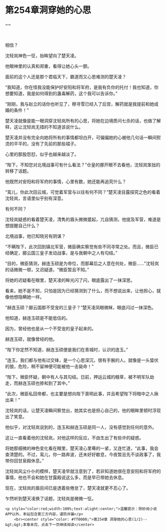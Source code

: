 # 第254章洞穿她的心思
~~
    	    <p name="pagetop" href="javascript:void(0);" onclick="return false" style="line-height: 35px;padding: 10px;color: #333;"> </p><p>相信？</p><p>沈轻岚神色一怔，抬眸望向了楚天凌。</p><p>他眼神里的认真和郑重，看得让她心头一颤。</p><p>面前的这个人还是那个君临天下，霸道而又心思难测的楚天凌？</p><p>“我知道，你在怪我没能保护好安阳和将军府，是我有负你的托付！我也知道，你想要知道，我是如何得到的蛊毒解药，这个我可以告诉你。”</p><p>“刚刚，我与赵立的话你也听见了，穆寻雪已经入了后宫，解药就是我提前和她成婚的条件！”</p><p>楚天凌就像是能一眼洞穿沈轻岚所有的心思，将她在边境质问七杀的话，也做了解释，这让沈轻岚无措的不知道该说什么。</p><p>楚天凌并没有完全向她将所有的事情都坦白开，可偏偏她的心被他几句话一瞬间熨烫的平平的，没有了先前的那些褶子。</p><p>心里的那股怨怼，似乎也越来越淡了。</p><p>“陛下，不知您对北境战事可有什么看法？”仓皇的挪开眼不去看他，沈轻岚笨拙的转移了话题。</p><p>他既然对安阳和将军府的事情，心里有数，她还能再追究什么？</p><p>“鸾儿，你此次回云城，可觉着军营与以往有何不同？”楚天凌目露探究之色的看着沈轻岚，言语里似乎别有深意。</p><p>有何不同？</p><p>沈轻岚疑惑的看着楚天凌，清隽的眉头微微蹙起，兀自猜测，他提及军营，难道是想提醒自己什么？</p><p>北境战事，他已知晓另有阴谋？</p><p>“不瞒陛下，此次回到镇北军营，微臣确实察觉有些不同寻常之处。而且，微臣已经确定，郦云国三皇子发动战事，是与我朝中之人有勾结。”</p><p>“目的，微臣猜测，赫连玉硕是为帝位，而那幕后之人意在何处，微臣……”沈轻岚的话微微一顿，又迟疑道，“微臣暂且不知。”</p><p>将她的迟疑看在眼里，楚天凌的眸光闪了闪，眼底露出了一抹深思。</p><p>看来，她不是不知，只怕是因为已经猜测到了什么，而不想说出来，让他担心，就像他想隐瞒她一样。</p><p>“赫连玉硕？郦云国那不受宠的三皇子？”楚天凌凤眼微眯，眼底闪过一抹深色。</p><p>他知道，赫连玉硕是不能低估的。</p><p>因为，曾经他也是从一个不受宠的皇子起来的。</p><p>赫连玉硕，就像曾经的他。</p><p>“陛下你定然不知道，赫连玉硕便是我们在青城时，认识的连玉。”</p><p>“连玉，我们都与他有过交锋，是一个心思深沉，很有手腕的人。就像是一头蛰伏的狼，危险，稍不留神便可能被他一击毙命！”</p><p>“陛下，微臣怀疑，朝中有人与其勾结。日前，押运云城的粮草，被不明军队劫走，而赫连玉硕也掺和到了其中。”</p><p>“此次，微臣私回帝都，也主要是想向陛下禀明此事，并且希望陛下将暗中之人揪出来！”</p><p>沈轻岚的话，让楚天凌瞬间察觉出，她其实也是担心自己的，他的眼眸里顿时浮现出了笑意。</p><p>他似乎，对沈轻岚说到的，连玉和赫连玉硕是同一人，没有感觉到任何的意外。</p><p>这让一直看着他的沈轻岚，对他这样的反应，不由生出了有些许的疑惑。</p><p>将她那细微的神色变化看在眼里，楚天凌心里蓦的一紧，又连忙道，“此事，我会查清楚的。不过，鸾儿，你一路奔波，还未好好歇息，今夜暂且先不谈政事了，我带你回甘泉殿休息。”</p><p>沈轻岚风尘仆仆的模样，楚天凌早就注意到了，若非知道她很在意安阳和将军府的事情，他也不会和她在甘露殿说这么多，而是早已带她去休息。</p><p>现在，沈轻岚的眉目间已是透着些倦怠了，楚天凌就更不忍心了。</p><p>乍然听到楚天凌换了话题，沈轻岚是微微一怔。</p>
    	
   	<p style="color:red;width:100%;text-alight:center;">温馨提示：除妙阅小说APP以外，本站包含第三方内容，谨防诈骗</p>
    	<br><center style="color: #ff0000;">第254章 洞穿她的心思(1/2)--&gt;&gt;本章未完，点击下一页继续阅读</center>
    	